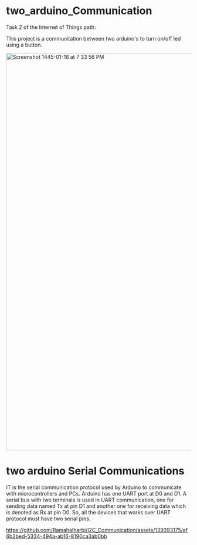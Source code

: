 # two_arduino_Communication
Task 2 of the Internet of Things path:

This project is a communitation between two arduino's to turn on/off led using a button.



<img width="1080" alt="Screenshot 1445-01-16 at 7 33 56 PM" src="https://github.com/Ramahalharbi/I2C_Communication/assets/139393175/0d7e4f0c-9ec0-4198-b8fd-9ef97518847f">






# two arduino Serial Communications

IT is the serial communication protocol used by Arduino to communicate with microcontrollers and PCs. Arduino has one UART port at D0 and D1. A serial bus with two terminals is used in UART communication, one for sending data named Tx at pin D1 and another one for receiving data which is denoted as Rx at pin D0. So, all the devices that works over UART protocol must have two serial pins:





https://github.com/Ramahalharbi/I2C_Communication/assets/139393175/ef6b2bed-5334-494a-ab16-8190ca3ab0bb



